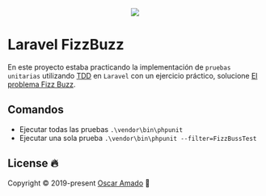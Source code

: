 <p align="center"><img src="https://laravel.com/assets/img/components/logo-laravel.svg"></p>

# Laravel FizzBuzz
En este proyecto estaba practicando la implementación de `pruebas unitarias` utilizando [TDD]( https://www.paradigmadigital.com/dev/tdd-como-metodologia-de-diseno-de-software/) en `Laravel` con un ejercicio práctico, solucione [El problema Fizz Buzz](https://www.hackerrank.com/challenges/fizzbuzz/problem).


## Comandos
* Ejecutar todas las pruebas `.\vendor\bin\phpunit`
* Ejecutar una sola prueba `.\vendor\bin\phpunit --filter=FizzBussTest`


## License 🔥
Copyright © 2019-present [Oscar Amado](https://github.com/ofaaoficial) 🧔
